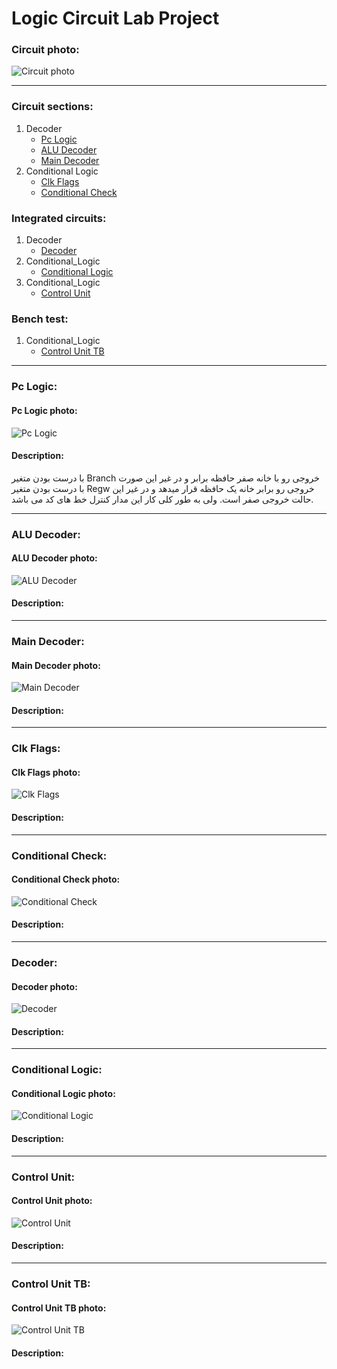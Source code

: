 # Logic Circuit Lab Project
### Circuit photo:
![Circuit photo](Pictures/Circuit.png)

---
### Circuit sections:
1. Decoder
   * [Pc Logic](#Pc-Logic)
   * [ALU Decoder](#ALU-Decoder)
   * [Main Decoder](#Main-Decoder)
3. Conditional Logic
   * [Clk Flags](#Clk-Flags)
   * [Conditional Check](#Conditional-Check)
### Integrated circuits:
1. Decoder
   * [Decoder](#Decoder)
2. Conditional_Logic
   * [Conditional Logic](#Conditional-Logic)
3. Conditional_Logic
   * [Control Unit](#Control-Unit)
### Bench test:
1. Conditional_Logic
   * [Control Unit TB](#Control-Unit-TB)
---

### Pc Logic:

#### Pc Logic photo:
![Pc Logic](Pictures/Pc_Logic.png)

#### Description:
با درست بودن متغیر Branch خروجی رو با خانه صفر حافظه برابر و در غیر این صورت با درست بودن متغیر Regw خروجی رو برابر خانه یک حافظه قرار میدهد و در غیر این حالت خروجی صفر است.
ولی به طور کلی کار این مدار کنترل خط های کد می باشد.

---

### ALU Decoder:

#### ALU Decoder photo:
![ALU Decoder](Pictures/ALU_Decoder.png)

#### Description:


---

### Main Decoder:


#### Main Decoder photo:
![Main Decoder](Pictures/Main_Decoder.png)

#### Description:


---

### Clk Flags:

#### Clk Flags photo:
![Clk Flags](Pictures/Clk_Flags.png)

#### Description:


---

### Conditional Check:

#### Conditional Check photo:
![Conditional Check](Pictures/Conditional_Check.png)

#### Description:


---

### Decoder:

#### Decoder photo:
![Decoder](Pictures/Decoder.png)

#### Description:


---

### Conditional Logic:

#### Conditional Logic photo:
![Conditional Logic](Pictures/Conditional_Logic.png)

#### Description:


---

### Control Unit:

#### Control Unit photo:
![Control Unit](Pictures/Control_Unit.png)

#### Description:


---

### Control Unit TB:

#### Control Unit TB photo:
![Control Unit TB](Pictures/Control_Unit_TB.png)

#### Description:
